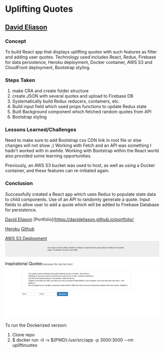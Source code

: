 # Uplifting Quotes
## [David Eliason](http://www.davethemaker.com)


### Concept
To build React app that displays uplifting quotes with such features as filter and adding user quotes. Technology used includes React, Redux, Firebase for data persistence, Heroku deployment, Docker container, AWS S3 and CloudFront deployment, Bootstrap styling.

### Steps Taken
1. make CRA and create folder structure
2. create JSON with several quotes and upload to Firebase DB
3. Systematically build Redux reducers, containers, etc.
4. Build input field which used props functions to update Redux state
5. Built Background component which fetched random quotes from API
6. Bootstrap styling


### Lessons Learned/Challenges
Need to make sure to add Bootstrap css CDN link in root file or else changes will not show ;) Working with Fetch and an API was something I hadn't worked with in awhile. Working with Bootstrap within the React world also provided some learning opportunities.

Previously, an AWS S3 bucket was used to host, as well as using a Docker container, and these features can re-initiated again.

### Conclusion 
Successfully created a React app which uses Redux to populate state data to child components. Use of an API to randomly generate a quote. Input fields to allow user to add a quote which will be added to Firebase Database for persistence.

[David Eliason](https://www.linkedin.com/in/davideliason/)
[Portfolio](https://davideliason.github.io/portfolio/

[Heroku](https://upliftingquotes.herokuapp.com/)
[Github](https://github.com/davideliason/upliftingquotes)

[AWS S3 Deployment](http://upliftingquotes.s3-website-us-west-2.amazonaws.com/)
![InspirationalQuotes](./InspirationalQuotes.png)

To run the Dockerized version:
1. Clone repo
2. $ docker run -it -v ${PWD}:/usr/src/app -p 3000:3000 --rm upliftinuotes